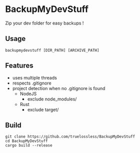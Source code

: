 # BackupMyDevStuff

Zip your dev folder for easy backups !  

## Usage
```
backupmydevstuff [DIR_PATH] [ARCHIVE_PATH]
```


## Features
- uses multiple threads
- respects .gitignore
- project detection when no .gitignore is found
    - NodeJS
        - exclude node_modules/
    - Rust
        - exclude target/

## Build

```
git clone https://github.com/truelossless/BackupMyDevStuff
cd BackupMyDevStuff
cargo build --release
```